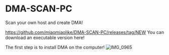 # DMA-SCAN-PC
Scan your own host and create DMA!

https://github.com/miaomiaolike/DMA-SCAN-PC/releases/tag/NEW You can download an executable version here!

The first step is to install DMA on the computer!
![IMG_0965](https://github.com/miaomiaolike/DMA-SCAN-PC/assets/70749818/f5df6ab7-9689-4d93-ba68-92a337f764c7)

